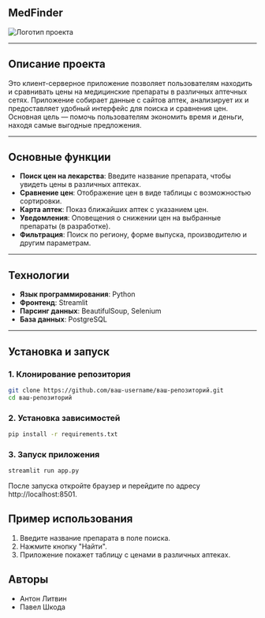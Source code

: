 ## MedFinder

![Логотип проекта](https://i.redd.it/odp5mi64gyy21.png)  

---

## Описание проекта

Это клиент-серверное приложение позволяет пользователям находить и сравнивать цены на медицинские препараты в различных аптечных сетях. Приложение собирает данные с сайтов аптек, анализирует их и предоставляет удобный интерфейс для поиска и сравнения цен. Основная цель — помочь пользователям экономить время и деньги, находя самые выгодные предложения.

---

## Основные функции

- **Поиск цен на лекарства**: Введите название препарата, чтобы увидеть цены в различных аптеках.
- **Сравнение цен**: Отображение цен в виде таблицы с возможностью сортировки.
- **Карта аптек**: Показ ближайших аптек с указанием цен.
- **Уведомления**: Оповещения о снижении цен на выбранные препараты (в разработке).
- **Фильтрация**: Поиск по региону, форме выпуска, производителю и другим параметрам.

---

## Технологии

- **Язык программирования**: Python
- **Фронтенд**: Streamlit
- **Парсинг данных**: BeautifulSoup, Selenium
- **База данных**: PostgreSQL

---

## Установка и запуск

### 1. Клонирование репозитория

```bash
git clone https://github.com/ваш-username/ваш-репозиторий.git
cd ваш-репозиторий
```
### 2. Установка зависимостей
```bash
pip install -r requirements.txt
```

### 3. Запуск приложения
```bash
streamlit run app.py
```
После запуска откройте браузер и перейдите по адресу http://localhost:8501.

## Пример использования
1. Введите название препарата в поле поиска.
2. Нажмите кнопку "Найти".
3. Приложение покажет таблицу с ценами в различных аптеках.

## Авторы
- Антон Литвин 
- Павел Шкода 

